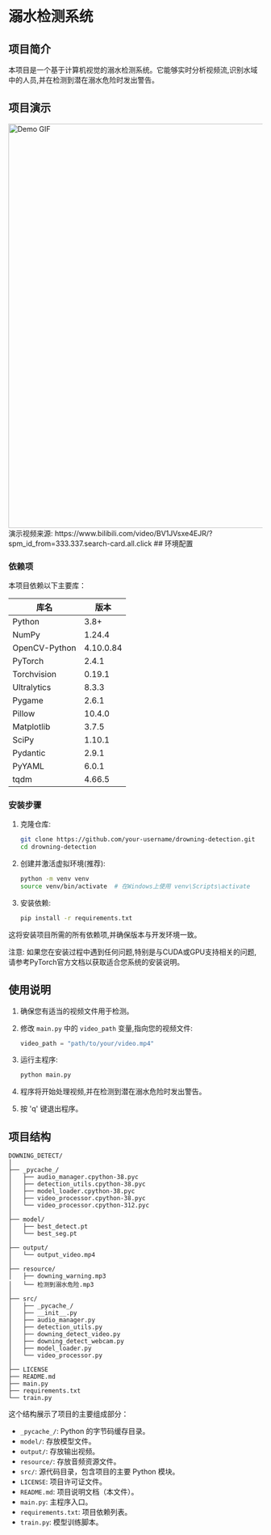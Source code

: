 # 溺水检测系统

## 项目简介

本项目是一个基于计算机视觉的溺水检测系统。它能够实时分析视频流,识别水域中的人员,并在检测到潜在溺水危险时发出警告。

## 项目演示
<img src="Demo_Video/Demo_01.gif" alt="Demo GIF" width="800">
演示视频来源: https://www.bilibili.com/video/BV1JVsxe4EJR/?spm_id_from=333.337.search-card.all.click
## 环境配置

### 依赖项

本项目依赖以下主要库：

| 库名                                     | 版本                   |
|------------------------------------------|------------------------|
| Python                                   | 3.8+                   |
| NumPy                                    | 1.24.4                 |
| OpenCV-Python                            | 4.10.0.84              |
| PyTorch                                  | 2.4.1                  |
| Torchvision                              | 0.19.1                 |
| Ultralytics                              | 8.3.3                  |
| Pygame                                   | 2.6.1                  |
| Pillow                                   | 10.4.0                 |
| Matplotlib                               | 3.7.5                  |
| SciPy                                    | 1.10.1                 |
| Pydantic                                 | 2.9.1                  |
| PyYAML                                   | 6.0.1                  |
| tqdm                                     | 4.66.5                 |

### 安装步骤

1. 克隆仓库:
   ```bash
   git clone https://github.com/your-username/drowning-detection.git
   cd drowning-detection
   ```

2. 创建并激活虚拟环境(推荐):
   ```bash
   python -m venv venv
   source venv/bin/activate  # 在Windows上使用 venv\Scripts\activate
   ```

3. 安装依赖:
   ```bash
   pip install -r requirements.txt
   ```

这将安装项目所需的所有依赖项,并确保版本与开发环境一致。

注意: 如果您在安装过程中遇到任何问题,特别是与CUDA或GPU支持相关的问题,请参考PyTorch官方文档以获取适合您系统的安装说明。

## 使用说明

1. 确保您有适当的视频文件用于检测。

2. 修改 `main.py` 中的 `video_path` 变量,指向您的视频文件:
   ```python
   video_path = "path/to/your/video.mp4"
   ```

3. 运行主程序:
   ```bash
   python main.py
   ```

4. 程序将开始处理视频,并在检测到潜在溺水危险时发出警告。

5. 按 'q' 键退出程序。

## 项目结构

```
DOWNING_DETECT/
│
├── _pycache_/
│   ├── audio_manager.cpython-38.pyc
│   ├── detection_utils.cpython-38.pyc
│   ├── model_loader.cpython-38.pyc
│   ├── video_processor.cpython-38.pyc
│   └── video_processor.cpython-312.pyc
│
├── model/
│   ├── best_detect.pt
│   └── best_seg.pt
│
├── output/
│   └── output_video.mp4
│
├── resource/
│   ├── downing_warning.mp3
│   └── 检测到溺水危险.mp3
│
├── src/
│   ├── _pycache_/
│   ├── __init__.py
│   ├── audio_manager.py
│   ├── detection_utils.py
│   ├── downing_detect_video.py
│   ├── downing_detect_webcam.py
│   ├── model_loader.py
│   └── video_processor.py
│
├── LICENSE
├── README.md
├── main.py
├── requirements.txt
└── train.py
```

这个结构展示了项目的主要组成部分：

- `_pycache_/`: Python 的字节码缓存目录。
- `model/`: 存放模型文件。
- `output/`: 存放输出视频。
- `resource/`: 存放音频资源文件。
- `src/`: 源代码目录，包含项目的主要 Python 模块。
- `LICENSE`: 项目许可证文件。
- `README.md`: 项目说明文档（本文件）。
- `main.py`: 主程序入口。
- `requirements.txt`: 项目依赖列表。
- `train.py`: 模型训练脚本。
